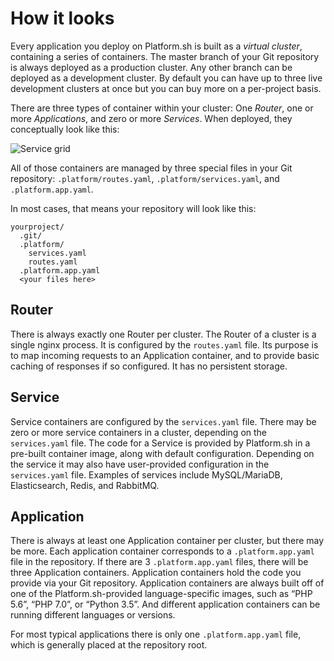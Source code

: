 # How it looks

Every application you deploy on Platform.sh is built as a *virtual cluster*, containing a series of containers.  The master branch of your Git repository is always deployed as a production cluster.  Any other branch can be deployed as a development cluster.  By default you can have up to three live development clusters at once but you can buy more on a per-project basis.

There are three types of container within your cluster: One *Router*, one or more *Applications*, and zero or more *Services*.  When deployed, they conceptually look like this:


![Service grid](/images/service-grid.png)


All of those containers are managed by three special files in your Git repository: `.platform/routes.yaml`, `.platform/services.yaml`, and `.platform.app.yaml`.

In most cases, that means your repository will look like this:

```
yourproject/
  .git/
  .platform/
    services.yaml
    routes.yaml
  .platform.app.yaml
  <your files here>
```

## Router

There is always exactly one Router per cluster.  The Router of a cluster is a single nginx process.  It is configured by the `routes.yaml` file.  Its purpose is to map incoming requests to an Application container, and to provide basic caching of responses if so configured. It has no persistent storage.

## Service

Service containers are configured by the `services.yaml` file.  There may be zero or more service containers in a cluster, depending on the `services.yaml` file.  The code for a Service is provided by Platform.sh in a pre-built container image, along with default configuration.  Depending on the service it may also have user-provided configuration in the `services.yaml` file.  Examples of services include MySQL/MariaDB, Elasticsearch, Redis, and RabbitMQ.

## Application

There is always at least one Application container per cluster, but there may be more.  Each application container corresponds to a `.platform.app.yaml` file in the repository.  If there are 3 `.platform.app.yaml` files, there will be three Application containers.  Application containers hold the code you provide via your Git repository.  Application containers are always built off of one of the Platform.sh-provided language-specific images, such as “PHP 5.6”, “PHP 7.0”, or “Python 3.5”. And different application containers can be running different languages or versions.

For most typical applications there is only one `.platform.app.yaml` file, which is generally placed at the repository root.

